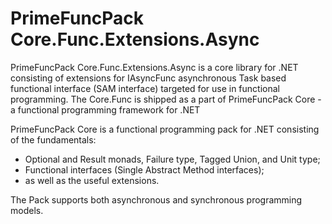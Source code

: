 # PrimeFuncPack Core.Func.Extensions.Async

PrimeFuncPack Core.Func.Extensions.Async is a core library for .NET consisting of extensions for IAsyncFunc asynchronous Task based functional interface (SAM interface) targeted for use in functional programming.
The Core.Func is shipped as a part of PrimeFuncPack Core - a functional programming framework for .NET

PrimeFuncPack Core is a functional programming pack for .NET consisting of the fundamentals:
- Optional and Result monads, Failure type, Tagged Union, and Unit type;
- Functional interfaces (Single Abstract Method interfaces);
- as well as the useful extensions.

The Pack supports both asynchronous and synchronous programming models.
